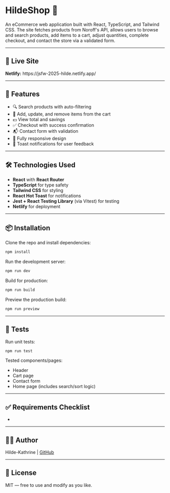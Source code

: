 # HildeShop 🛒

An eCommerce web application built with React, TypeScript, and Tailwind CSS. The site fetches products from Noroff's API, allows users to browse and search products, add items to a cart, adjust quantities, complete checkout, and contact the store via a validated form.

---

## 🚀 Live Site

**Netlify:** https\://jsfw-2025-hilde.netlify.app/

---

## 📂 Features

- 🔍 Search products with auto-filtering
- 🛒 Add, update, and remove items from the cart
- 💵 View total and savings
- ✅ Checkout with success confirmation
- 📬 Contact form with validation
- 📱 Fully responsive design
- 🔔 Toast notifications for user feedback

---

## 🛠️ Technologies Used

- **React** with **React Router**
- **TypeScript** for type safety
- **Tailwind CSS** for styling
- **React Hot Toast** for notifications
- **Jest + React Testing Library** (via Vitest) for testing
- **Netlify** for deployment

---

## 📦 Installation

Clone the repo and install dependencies:

```bash
npm install
```

Run the development server:

```bash
npm run dev
```

Build for production:

```bash
npm run build
```

Preview the production build:

```bash
npm run preview
```

---

## 🧪 Tests

Run unit tests:

```bash
npm run test
```

Tested components/pages:

- Header
- Cart page
- Contact form
- Home page (includes search/sort logic)

---

## ✅ Requirements Checklist

-

---

## 👩‍💻 Author

Hilde-Kathrine | [GitHub](https://github.com/hildemeister)

---

## 📄 License

MIT — free to use and modify as you like.


